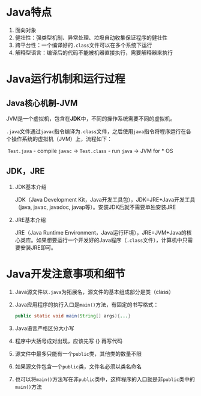 # Java特点

1. 面向对象
2. 健壮性：强类型机制、异常处理、垃圾自动收集保证程序的健壮性
3. 跨平台性：一个编译好的`.class`文件可以在多个系统下运行
4. 解释型语言：编译后的代码不能被机器直接执行，需要解释器来执行

# Java运行机制和运行过程

## Java核心机制-JVM

JVM是一个虚拟机，包含在**JDK**中，不同的操作系统需要不同的虚拟机。

`.java`文件通过`javac`指令编译为`.class`文件，之后使用`java`指令将程序运行在各个操作系统的虚拟机（JVM）上，流程如下：

​	`Test.java` - compile `javac` -> `Test.class` - run `java` -> JVM for * OS

## JDK，JRE

1. JDK基本介绍

   JDK（Java Development Kit，Java开发工具包），JDK=JRE+Java开发工具（java, javac, javadoc, javap等）。安装JDK后就不需要单独安装JRE

2. JRE基本介绍

   JRE（Java Runtime Environment，Java运行环境），JRE=JVM+Java的核心类库。如果想要运行一个开发好的Java程序（`.class`文件），计算机中只需要安装JRE即可。


# Java开发注意事项和细节

1. Java源文件以`.java`为拓展名，源文件的基本组成部分是类（class）

2. Java应用程序的执行入口是`main()`方法，有固定的书写格式：

   ```java
   public static void main(String[] args){...}
   ```

3. Java语言严格区分大小写
4. 程序中大括号成对出现，应该先写 {} 再写代码
5. 源文件中最多只能有一个`public`类，其他类的数量不限
6. 如果源文件包含一个`public`类，文件名必须以类名命名
7. 也可以将`main()`方法写在非`public`类中，这样程序的入口就是非`public`类中的`main()`方法

